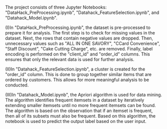 The project consists of three Jupyter Notebooks: "DataHack_PreProcessing.ipynb", "Datahack_FeatureSelection.ipynb", and "Datahack_Model.ipynb".

(I)In "DataHack_PreProcessing.ipynb", the dataset is pre-processed to prepare it for analysis. The first step is to check for missing values in the dataset. Next, the rows that contain negative values are dropped. Then, unnecessary values such as "ALL IN ONE SAVORY", "CCard Convenience", "Staff Discount", "Cake Cutting Charge", etc. are removed. Finally, label encoding is performed on the "client_id" and "order_id" columns. This ensures that only the relevant data is used for further analysis.

(II)In "Datahack_FeatureSelection.ipynb", a cluster is created for the "order_id" column. This is done to group together similar items that are ordered by customers. This allows for more meaningful analysis to be conducted.

(III)In "Datahack_Model.ipynb", the Apriori algorithm is used for data mining. The algorithm identifies frequent itemsets in a dataset by iteratively extending smaller itemsets until no more frequent itemsets can be found. The algorithm is based on the observation that if an itemset is frequent, then all of its subsets must also be frequent. Based on this algorithm, the notebook is used to predict the output label based on the user input.
